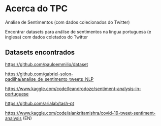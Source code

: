 # Acerca do TPC

Análise de Sentimentos (com dados colecionados do Twitter)

Encontrar datasets para análise de sentimentos na língua portuguesa (e inglesa) com dados coletados do Twitter

## Datasets encontrados

https://github.com/pauloemmilio/dataset

https://github.com/gabriel-solon-padilha/analise_de_sentimento_tweets_NLP

https://www.kaggle.com/code/leandrodoze/sentiment-analysis-in-portuguese

https://github.com/arialab/tash-pt

https://www.kaggle.com/code/alankritamishra/covid-19-tweet-sentiment-analysis (EN)





